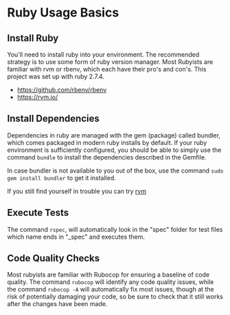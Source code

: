 # Ruby Usage Basics

## Install Ruby

You'll need to install ruby into your environment. The recommended strategy is to use some form of ruby version manager. Most Rubyists are familiar with rvm or rbenv, which each have their pro's and con's. This project was set up with ruby 2.7.4.

- https://github.com/rbenv/rbenv
- https://rvm.io/

## Install Dependencies

Dependencies in ruby are managed with the gem (package) called bundler, which comes packaged in modern ruby installs by default. If your ruby environment is sufficiently configured, you should be able to simply use the command `bundle` to install the dependencies described in the Gemfile.

In case bundler is not available to you out of the box, use the command `sudo gem install bundler` to get it installed.

If you still find yourself in trouble you can try [rvm](https://tecadmin.net/installing-ruby-on-ubuntu-debian/)

## Execute Tests

The command `rspec`, will automatically look in the "spec" folder for test files which name ends in "\_spec" and executes them.

## Code Quality Checks

Most rubyists are familiar with Rubocop for ensuring a baseline of code quality. The command `rubocop` will identify any code quality issues, while the command `rubocop -A` will automatically fix most issues, though at the risk of potentially damaging your code, so be sure to check that it still works after the changes have been made. 
